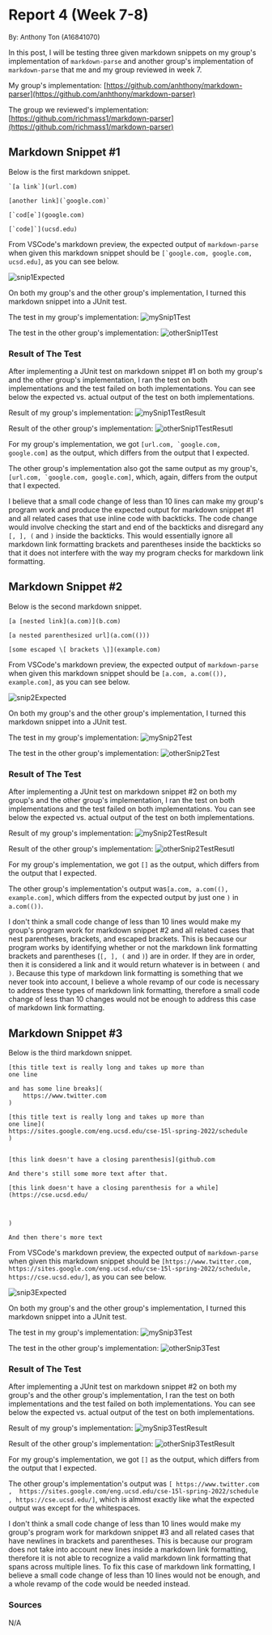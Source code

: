# **Report 4 (Week 7-8)**

<font size= "2">By: Anthony Ton (A16841070)</font>

In this post, I will be testing three given markdown snippets on my group's implementation of `markdown-parse` and another group's implementation of `markdown-parse` that me and my group reviewed in week 7.

My group's implementation: [https://github.com/anhthony/markdown-parser](https://github.com/anhthony/markdown-parser)

The group we reviewed's implementation: [https://github.com/richmass1/markdown-parser](https://github.com/richmass1/markdown-parser)

## **Markdown Snippet #1** ##
Below is the first markdown snippet.
```
`[a link`](url.com)

[another link](`google.com)`

[`cod[e`](google.com)

[`code]`](ucsd.edu)
```


From VSCode's markdown preview, the expected output of `markdown-parse` when given this markdown snippet should be ```[`google.com, google.com, ucsd.edu]```, as you can see below.

![snip1Expected](snip1Expected.png)

On both my group's and the other group's implementation, I turned this markdown snippet into a JUnit test.

The test in my group's implementation:
![mySnip1Test](mySnip1Test.png)

The test in the other group's implementation:
![otherSnip1Test](otherSnip1Test.png)

### **Result of The Test** ###
After implementing a JUnit test on markdown snippet #1 on both my group's and the other group's implementation, I ran the test on both implementations and the test failed on both implementations. You can see below the expected vs. actual output of the test on both implementations.

Result of my group's implementation:
![mySnip1TestResult](mySnip1TestResult.png)

Result of the other group's implementation:
![otherSnip1TestResutl](otherSnip1TestResult.png)

For my group's implementation, we got ```[url.com, `google.com, google.com]``` as the output, which differs from the output that I expected.

The other group's implementation also got the same output as my group's, ```[url.com, `google.com, google.com]```, which, again, differs from the output that I expected.

I believe that a small code change of less than 10 lines can make my group's program work and produce the expected output for markdown snippet #1 and all related cases that use inline code with backticks. The code change would involve checking the start and end of the backticks and disregard any `[, ], (` and `)` inside the backticks. This would essentially ignore all markdown link formatting brackets and parentheses inside the backticks so that it does not interfere with the way my program checks for markdown link formatting.

## **Markdown Snippet #2** ##
Below is the second markdown snippet.
```
[a [nested link](a.com)](b.com)

[a nested parenthesized url](a.com(()))

[some escaped \[ brackets \]](example.com)
```


From VSCode's markdown preview, the expected output of `markdown-parse` when given this markdown snippet should be `[a.com, a.com(()), example.com]`, as you can see below.

![snip2Expected](snip2Expected.png)

On both my group's and the other group's implementation, I turned this markdown snippet into a JUnit test.

The test in my group's implementation:
![mySnip2Test](mySnip2Test.png)

The test in the other group's implementation:
![otherSnip2Test](otherSnip2Test.png)

### **Result of The Test** ###
After implementing a JUnit test on markdown snippet #2 on both my group's and the other group's implementation, I ran the test on both implementations and the test failed on both implementations. You can see below the expected vs. actual output of the test on both implementations.

Result of my group's implementation:
![mySnip2TestResult](mySnip2TestResult.png)

Result of the other group's implementation:
![otherSnip2TestResutl](otherSnip2TestResult.png)

For my group's implementation, we got `[]` as the output, which differs from the output that I expected.

The other group's implementation's output was`[a.com, a.com((), example.com]`, which differs from the expected output by just one `)` in `a.com(())`.

I don't think a small code change of less than 10 lines would make my group's program work for markdown snippet #2 and all related cases that nest parentheses, brackets, and escaped brackets. This is because our program works by identifying whether or not the markdown link formatting brackets and parentheses (`[, ], (` and `)`) are in order. If they are in order, then it is considered a link and it would return whatever is in between `(` and `)`. Because this type of markdown link formatting is something that we never took into account, I believe a whole revamp of our code is necessary to address these types of markdown link formatting, therefore a small code change of less than 10 changes would not be enough to address this case of markdown link formatting.

## **Markdown Snippet #3** ##
Below is the third markdown snippet.
```
[this title text is really long and takes up more than 
one line

and has some line breaks](
    https://www.twitter.com
)

[this title text is really long and takes up more than 
one line](
https://sites.google.com/eng.ucsd.edu/cse-15l-spring-2022/schedule
)


[this link doesn't have a closing parenthesis](github.com

And there's still some more text after that.

[this link doesn't have a closing parenthesis for a while](https://cse.ucsd.edu/



)

And then there's more text
```


From VSCode's markdown preview, the expected output of `markdown-parse` when given this markdown snippet should be `[https://www.twitter.com, https://sites.google.com/eng.ucsd.edu/cse-15l-spring-2022/schedule, https://cse.ucsd.edu/]`, as you can see below.

![snip3Expected](snip3Expected.png)

On both my group's and the other group's implementation, I turned this markdown snippet into a JUnit test.

The test in my group's implementation:
![mySnip3Test](mySnip3Test.png)

The test in the other group's implementation:
![otherSnip3Test](otherSnip3Test.png)

### **Result of The Test** ###
After implementing a JUnit test on markdown snippet #2 on both my group's and the other group's implementation, I ran the test on both implementations and the test failed on both implementations. You can see below the expected vs. actual output of the test on both implementations.

Result of my group's implementation:
![mySnip3TestResult](mySnip3TestResult.png)

Result of the other group's implementation:
![otherSnip3TestResult](otherSnip3TestResult.png)

For my group's implementation, we got `[]` as the output, which differs from the output that I expected.

The other group's implementation's output was `[ https://www.twitter.com
, 
https://sites.google.com/eng.ucsd.edu/cse-15l-spring-2022/schedule
, https://cse.ucsd.edu/]`, which is almost exactly like what the expected output was except for the whitespaces.

I don't think a small code change of less than 10 lines would make my group's program work for markdown snippet #3 and all related cases that have newlines in brackets and parentheses. This is because our program does not take into account new lines inside a markdown link formatting, therefore it is not able to recognize a valid markdown link formatting that spans across multiple lines. To fix this case of markdown link formatting, I believe a small code change of less than 10 lines would not be enough, and a whole revamp of the code would be needed instead.

### Sources
N/A